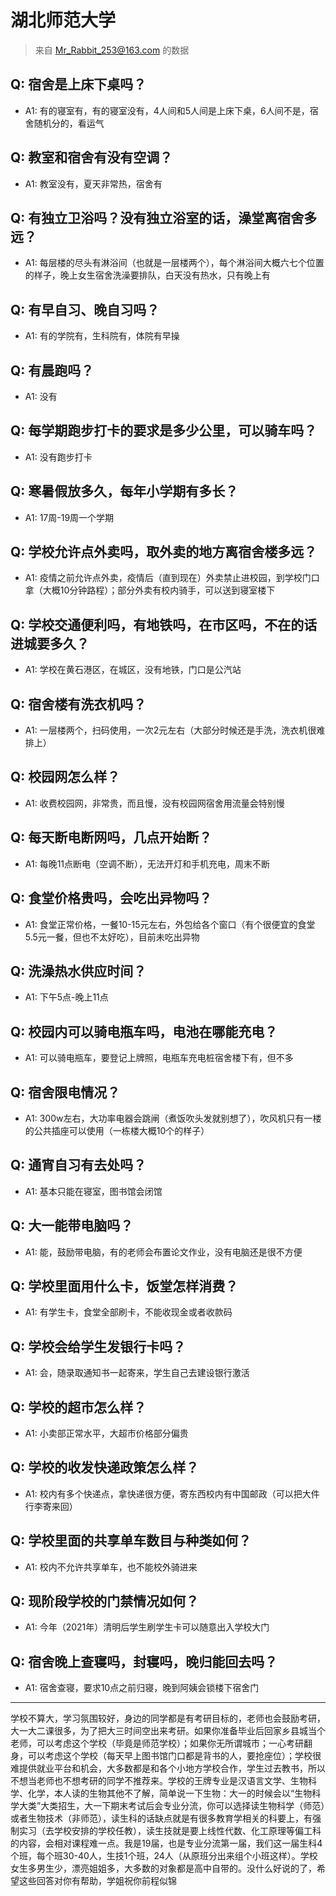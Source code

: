 # 湖北师范大学
> 来自 Mr_Rabbit_253@163.com 的数据
## Q: 宿舍是上床下桌吗？
- A1: 有的寝室有，有的寝室没有，4人间和5人间是上床下桌，6人间不是，宿舍随机分的，看运气
## Q: 教室和宿舍有没有空调？
- A1: 教室没有，夏天非常热，宿舍有
## Q: 有独立卫浴吗？没有独立浴室的话，澡堂离宿舍多远？
- A1: 每层楼的尽头有淋浴间（也就是一层楼两个），每个淋浴间大概六七个位置的样子，晚上女生宿舍洗澡要排队，白天没有热水，只有晚上有
## Q: 有早自习、晚自习吗？
- A1: 有的学院有，生科院有，体院有早操
## Q: 有晨跑吗？
- A1: 没有
## Q: 每学期跑步打卡的要求是多少公里，可以骑车吗？
- A1: 没有跑步打卡
## Q: 寒暑假放多久，每年小学期有多长？
- A1: 17周-19周一个学期
## Q: 学校允许点外卖吗，取外卖的地方离宿舍楼多远？
- A1: 疫情之前允许点外卖，疫情后（直到现在）外卖禁止进校园，到学校门口拿（大概10分钟路程）；部分外卖有校内骑手，可以送到寝室楼下
## Q: 学校交通便利吗，有地铁吗，在市区吗，不在的话进城要多久？
- A1: 学校在黄石港区，在城区，没有地铁，门口是公汽站
## Q: 宿舍楼有洗衣机吗？
- A1: 一层楼两个，扫码使用，一次2元左右（大部分时候还是手洗，洗衣机很难排上）
## Q: 校园网怎么样？
- A1: 收费校园网，非常贵，而且慢，没有校园网宿舍用流量会特别慢
## Q: 每天断电断网吗，几点开始断？
- A1: 每晚11点断电（空调不断），无法开灯和手机充电，周末不断
## Q: 食堂价格贵吗，会吃出异物吗？
- A1: 食堂正常价格，一餐10-15元左右，外包给各个窗口（有个很便宜的食堂5.5元一餐，但也不太好吃），目前未吃出异物
## Q: 洗澡热水供应时间？
- A1: 下午5点-晚上11点
## Q: 校园内可以骑电瓶车吗，电池在哪能充电？
- A1: 可以骑电瓶车，要登记上牌照，电瓶车充电桩宿舍楼下有，但不多
## Q: 宿舍限电情况？
- A1: 300w左右，大功率电器会跳闸（煮饭吹头发就别想了），吹风机只有一楼的公共插座可以使用（一栋楼大概10个的样子）
## Q: 通宵自习有去处吗？
- A1: 基本只能在寝室，图书馆会闭馆
## Q: 大一能带电脑吗？
- A1: 能，鼓励带电脑，有的老师会布置论文作业，没有电脑还是很不方便
## Q: 学校里面用什么卡，饭堂怎样消费？
- A1: 有学生卡，食堂全部刷卡，不能收现金或者收款码
## Q: 学校会给学生发银行卡吗？
- A1: 会，随录取通知书一起寄来，学生自己去建设银行激活
## Q: 学校的超市怎么样？
- A1: 小卖部正常水平，大超市价格部分偏贵
## Q: 学校的收发快递政策怎么样？
- A1: 校内有多个快递点，拿快递很方便，寄东西校内有中国邮政（可以把大件行李寄来回）
## Q: 学校里面的共享单车数目与种类如何？
- A1: 校内不允许共享单车，也不能校外骑进来
## Q: 现阶段学校的门禁情况如何？
- A1: 今年（2021年）清明后学生刷学生卡可以随意出入学校大门
## Q: 宿舍晚上查寝吗，封寝吗，晚归能回去吗？
- A1: 宿舍查寝，要求10点之前归寝，晚到阿姨会锁楼下宿舍门
***
学校不算大，学习氛围较好，身边的同学都是有考研目标的，老师也会鼓励考研，大一大二课很多，为了把大三时间空出来考研。如果你准备毕业后回家乡县城当个老师，可以考虑这个学校（毕竟是师范学校）；如果你无所谓城市；一心考研翻身，可以考虑这个学校（每天早上图书馆门口都是背书的人，要抢座位）；学校很难提供就业平台和机会，大多数都是和各个小地方学校合作，学生过去教书，所以不想当老师也不想考研的同学不推荐来。学校的王牌专业是汉语言文学、生物科学、化学，本人读的生物其他不了解，简单说一下生物：大一的时候会以“生物科学大类”大类招生，大一下期末考试后会专业分流，你可以选择读生物科学（师范）或者生物技术（非师范），读生科的话缺点就是有很多教育学相关的科要上，有强制实习（去学校安排的学校任教），读生技就是要上线性代数、化工原理等偏工科的内容，会相对课程难一点。我是19届，也是专业分流第一届，我们这一届生科4个班，每个班30-40人，生技1个班，24人（从原班分出来组个小班这样）。学校女生多男生少，漂亮姐姐多，大多数的对象都是高中自带的。没什么好说的了，希望这些回答对你有帮助，学姐祝你前程似锦